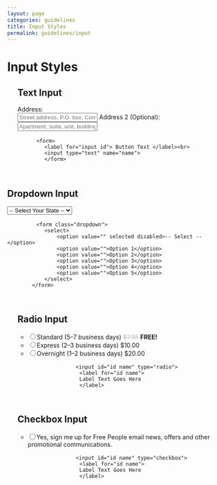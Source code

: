 ```yaml
---
layout: page
categories: guidelines
title: Input Styles
permalink: guidelines/input
---
```

<h1>Input Styles</h1>

<div class="row">
	<ul class="btn-group">
		<h2>Text Input</h2>
		<form>
			<label for="address">Address:</label><br>
			<input type="text" id="address" name="address" placeholder="Street address, P.O. box, Company name, C/O">
			<label for="address">Address 2 (Optional):</label><br>
			<input type="text" id="address" name="address" placeholder="Apartment, suite, unit, building, etc.">
		</form>
	</ul>
	<pre>
		<code>&lt;form&gt;
			&lt;label for="input id"&gt; Button Text &lt;/label&gt;&lt;br&gt;
			&lt;input type="text" name="name"&gt;
			&lt;/form&gt;
		</code>
	</pre>
</div>

<div class="row full">
	<h2>Dropdown Input</h2>
	<form class="dropdown">
		<select>
			<option selected disabled>-- Select Your State --</option>
			<option>Option 1</option>
			<option>Option 2 </option>
			<option>Option 3</option>
			<option>Option 4</option>
			<option>Option 5</option>
		</select>
	</form>
	<pre>
		<code>&lt;form class="dropdown"&gt;
			&lt;select&gt;
				&lt;option value="" selected disabled&gt;-- Select --&lt;/option&gt;
				&lt;option value=""&gt;Option 1&lt;/option&gt;
				&lt;option value=""&gt;Option 2&lt;/option&gt;
				&lt;option value=""&gt;Option 3&lt;/option&gt;
				&lt;option value=""&gt;Option 4&lt;/option&gt;
				&lt;option value=""&gt;Option 5&lt;/option&gt;
			&lt;/select&gt;
		&lt;/form&gt;
		</code>
	</pre>
</div>

<div class="row full">
	<ul class="btn-group">
		<h2>Radio Input</h2>
		<div class="radio">  
			<ul>
				<li>
					<input id="standard" type="radio" name="gender" value="female"><label class="radio" for="standard">Standard (5–7 business days)  <span style="color:#bebebe;"><strike>$7.95</strike></span> <span id="freecall"><strong>FREE!</strong></span></label>
				</li>
				<li>
					<input id="express" type="radio" name="gender" value="female"><label class="radio" for="express">Express (2–3 business days) $10.00</label>
				</li>
				<li>
					<input id="overnight" type="radio" name="gender" value="female"><label class="radio" for="overnight">Overnight (1–2 business days) $20.00</label>
				</li>
			</ul>
			<pre>
				<code>&lt;input id="id name" type="radio"&gt;
					&lt;label for="id name"&gt;
					Label Text Goes Here
					&lt;/label&gt;		
				</code>
			</pre>
		</div>  
	</ul>
</div>


<div class="row full">
	<ul class="btn-group">
		<h2>Checkbox Input</h2>
		<div class="checkbox">  
			<ul>
				<li>
					<input id="check1" type="checkbox" name="gender" value="female"><label class="checkbox" for="check1">Yes, sign me up for Free People email news, offers and other promotional communications.</label>
				</li>
			</ul>
			<pre>
				<code>&lt;input id="id name" type="checkbox"&gt;
					&lt;label for="id name"&gt;
					Label Text Goes Here
					&lt;/label&gt;		
				</code>
			</pre>
		</div>  
	</ul>
</div>